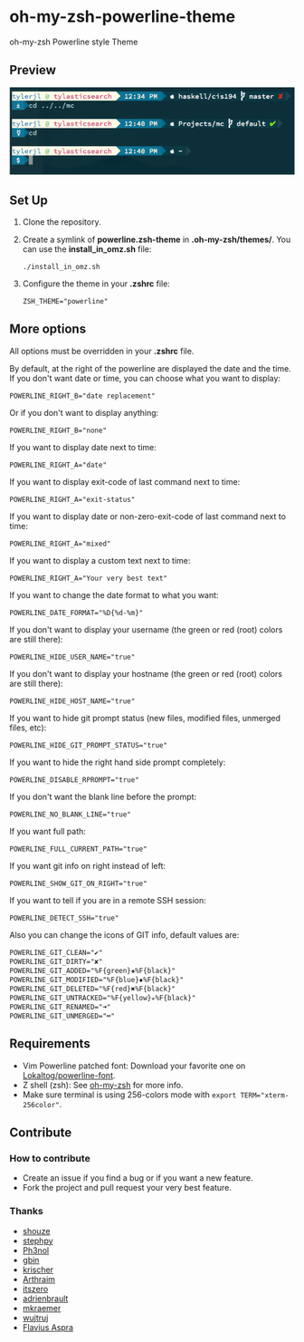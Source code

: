 oh-my-zsh-powerline-theme
=========================

oh-my-zsh Powerline style Theme

Preview
-------

![Preview](http://github.com/tylerjl/oh-my-zsh-powerline-theme/raw/master/preview.png)

Set Up
------

1. Clone the repository.

2. Create a symlink of **powerline.zsh-theme** in **.oh-my-zsh/themes/**. You can use the **install_in_omz.sh** file:

    ```
    ./install_in_omz.sh
    ```

3. Configure the theme in your **.zshrc** file:

    ```
    ZSH_THEME="powerline"
    ```

More options
------------

All options must be overridden in your **.zshrc** file.

By default, at the right of the powerline are displayed the date and the time.
If you don't want date or time, you can choose what you want to display:

```
POWERLINE_RIGHT_B="date replacement"
```

Or if you don't want to display anything:

```
POWERLINE_RIGHT_B="none"
```

If you want to display date next to time:
```
POWERLINE_RIGHT_A="date"
```

If you want to display exit-code of last command next to time:
```
POWERLINE_RIGHT_A="exit-status"
```

If you want to display date or non-zero-exit-code of last command next to time:
```
POWERLINE_RIGHT_A="mixed"
```

If you want to display a custom text next to time:
```
POWERLINE_RIGHT_A="Your very best text"
```

If you want to change the date format to what you want:
```
POWERLINE_DATE_FORMAT="%D{%d-%m}"
```

If you don't want to display your username (the green or red (root) colors are still there):

```
POWERLINE_HIDE_USER_NAME="true"
```

If you don't want to display your hostname (the green or red (root) colors are still there):

```
POWERLINE_HIDE_HOST_NAME="true"
```

If you want to hide git prompt status (new files, modified files, unmerged files, etc):
```
POWERLINE_HIDE_GIT_PROMPT_STATUS="true"
```

If you want to hide the right hand side prompt completely:
```
POWERLINE_DISABLE_RPROMPT="true"
```

If you don't want the blank line before the prompt:

```
POWERLINE_NO_BLANK_LINE="true"
```

If you want full path:

```
POWERLINE_FULL_CURRENT_PATH="true"
```

If you want git info on right instead of left:

```
POWERLINE_SHOW_GIT_ON_RIGHT="true"
```

If you want to tell if you are in a remote SSH session:

```
POWERLINE_DETECT_SSH="true"
```

Also you can change the icons of GIT info, default values are:
```
POWERLINE_GIT_CLEAN="✔"
POWERLINE_GIT_DIRTY="✘"
POWERLINE_GIT_ADDED="%F{green}✚%F{black}"
POWERLINE_GIT_MODIFIED="%F{blue}✹%F{black}"
POWERLINE_GIT_DELETED="%F{red}✖%F{black}"
POWERLINE_GIT_UNTRACKED="%F{yellow}✭%F{black}"
POWERLINE_GIT_RENAMED="➜"
POWERLINE_GIT_UNMERGED="═"
```

Requirements
------------

* Vim Powerline patched font: Download your favorite one on [Lokaltog/powerline-font](https://github.com/Lokaltog/powerline-fonts).
* Z shell (zsh): See [oh-my-zsh](https://github.com/robbyrussell/oh-my-zsh) for more info.
* Make sure terminal is using 256-colors mode with `export TERM="xterm-256color"`.

Contribute
----------

### How to contribute

* Create an issue if you find a bug or if you want a new feature.
* Fork the project and pull request your very best feature.

### Thanks

* [shouze](https://github.com/shouze)
* [stephpy](https://github.com/stephpy)
* [Ph3nol](https://github.com/Ph3nol)
* [gbin](https://github.com/gbin)
* [krischer](https://github.com/krischer)
* [Arthraim](https://github.com/Arthraim)
* [itszero](https://github.com/itszero)
* [adrienbrault](https://github.com/adrienbrault)
* [mkraemer](https://github.com/mkraemer)
* [wujtruj](https://github.com/wujtruj)
* [Flavius Aspra](http://flavius.github.com/)
